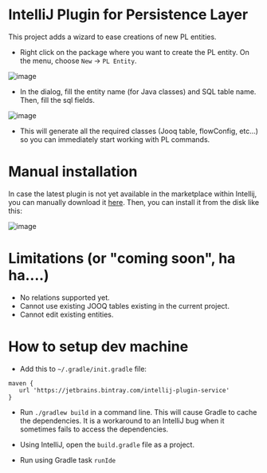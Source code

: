 # IntelliJ Plugin for Persistence Layer

This project adds a wizard to ease creations of new PL entities.

* Right click on the package where you want to create the PL entity. On the menu, choose `New` -> `PL Entity`. 

![image](https://user-images.githubusercontent.com/10692534/96195312-1a21ed80-0f55-11eb-84c0-9961b930cf15.png)

* In the dialog, fill the entity name (for Java classes) and SQL table name. Then, fill the sql fields. 

![image](https://user-images.githubusercontent.com/10692534/96195479-8a307380-0f55-11eb-8180-0a8e6d7e1bcd.png)

* This will generate all the required classes (Jooq table, flowConfig, etc...) so you can immediately start working with PL commands.

# Manual installation

In case the latest plugin is not yet available in the marketplace within Intellij, you can manually download it [here](https://plugins.jetbrains.com/plugin/15212-kenshoo-persistence-layer/versions). 
Then, you can install it from the disk like this: 

![image](https://user-images.githubusercontent.com/10692534/96195881-a7b20d00-0f56-11eb-9e24-5e0ebd9a36d1.png)


# Limitations (or "coming soon", ha ha....)
* No relations supported yet.
* Cannot use existing JOOQ tables existing in the current project.
* Cannot edit existing entities.

# How to setup dev machine

* Add this to `~/.gradle/init.gradle` file:
```
maven { 
   url 'https://jetbrains.bintray.com/intellij-plugin-service' 
}
```    

* Run `./gradlew build` in a command line. This will cause Gradle to cache the dependencies. It is a workaround to an IntelliJ bug when it sometimes fails to access the dependencies.

* Using IntelliJ, open the `build.gradle` file as a project.

* Run using Gradle task `runIde`
